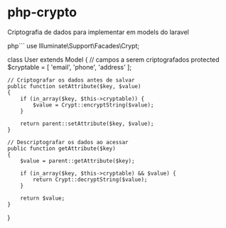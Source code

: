 # php-crypto
Criptografia de dados para implementar em models do laravel

php```
use Illuminate\Support\Facades\Crypt;

class User extends Model
{
    // campos a serem criptografados
    protected $cryptable = [
      'email',
      'phone',
      'address'
    ];

    // Criptografar os dados antes de salvar
    public function setAttribute($key, $value)
    {
        if (in_array($key, $this->cryptable)) {
            $value = Crypt::encryptString($value);
        }

        return parent::setAttribute($key, $value);
    }

    // Descriptografar os dados ao acessar
    public function getAttribute($key)
    {
        $value = parent::getAttribute($key);

        if (in_array($key, $this->cryptable) && $value) {
            return Crypt::decryptString($value);
        }

        return $value;
    }
}

```
